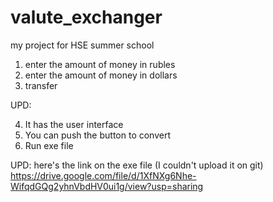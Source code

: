 # valute_exchanger
my project for HSE summer school

1. enter the amount of money in rubles
2. enter the amount of money in dollars
3. transfer

UPD:

4. It has the user interface
5. You can push the button to convert
6. Run exe file

UPD: here's the link on the exe file (I couldn't upload it on git)
https://drive.google.com/file/d/1XfNXg6Nhe-WifqdGQg2yhnVbdHV0ui1g/view?usp=sharing
